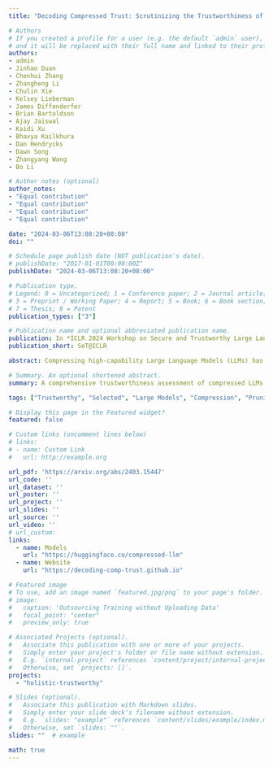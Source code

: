 ```yaml
---
title: "Decoding Compressed Trust: Scrutinizing the Trustworthiness of Efficient LLMs Under Compression"

# Authors
# If you created a profile for a user (e.g. the default `admin` user), write the username (folder name) here 
# and it will be replaced with their full name and linked to their profile.
authors:
- admin
- Jinhao Duan
- Chenhui Zhang
- Zhangheng Li
- Chulin Xie
- Kelsey Lieberman
- James Diffenderfer
- Brian Bartoldson
- Ajay Jaiswal
- Kaidi Xu
- Bhavya Kailkhura
- Dan Hendrycks
- Dawn Song
- Zhangyang Wang
- Bo Li

# Author notes (optional)
author_notes:
- "Equal contribution"
- "Equal contribution"
- "Equal contribution"
- "Equal contribution"

date: "2024-03-06T13:08:20+08:00"
doi: ""

# Schedule page publish date (NOT publication's date).
# publishDate: "2017-01-01T00:00:00Z"
publishDate: "2024-03-06T13:08:20+08:00"

# Publication type.
# Legend: 0 = Uncategorized; 1 = Conference paper; 2 = Journal article;
# 3 = Preprint / Working Paper; 4 = Report; 5 = Book; 6 = Book section;
# 7 = Thesis; 8 = Patent
publication_types: ["3"]

# Publication name and optional abbreviated publication name.
publication: In *ICLR 2024 Workshop on Secure and Trustworthy Large Language Models*
publication_short: SeT@ICLR

abstract: Compressing high-capability Large Language Models (LLMs) has emerged as a favored strategy for resource-efficient inferences. While state-of-the-art (SoTA) compression methods boast impressive advancements in preserving benign task performance, the potential risks of compression in term of safety and trustworthiness have been largely neglected. This study conducts the first, thorough evaluation of **three (3) leading LLMs** using **five (5) SoTA compression techniques** across **eight (8) trustworthiness dimensions**. Our experiments highlight the intricate interplay between compression and trustworthiness, revealing some interesting patterns. We find that quantization is currently a more effective approach than pruning in achieving efficiency and trustworthiness simultaneously. For instance, a 4-bit quantized model retains the trustworthiness of its original counterpart, but model pruning significantly degrades trustworthiness, even at 50% sparsity.  Moreover, employing quantization within a moderate bit range could unexpectedly improve certain trustworthiness dimensions such as privacy and fairness. Conversely, extreme quantization to very low bit levels (3 bits) tends to significantly reduce trustworthiness. This increased risk cannot be uncovered by looking at benign performance alone, in turn, mandating comprehensive trustworthiness evaluation in practice. These findings culminate in practical recommendations for simultaneously achieving high utility, efficiency, and trustworthiness in LLMs. 

# Summary. An optional shortened abstract.
summary: A comprehensive trustworthiness assessment of compressed LLMs.

tags: ["Trustworthy", "Selected", "Large Models", "Compression", "Pruning", "Quantization"]

# Display this page in the Featured widget?
featured: false

# Custom links (uncomment lines below)
# links:
# - name: Custom Link
#   url: http://example.org

url_pdf: 'https://arxiv.org/abs/2403.15447'
url_code: ''
url_dataset: ''
url_poster: ''
url_project: ''
url_slides: ''
url_source: ''
url_video: ''
# url_custom:
links:
  - name: Models
    url: "https://huggingface.co/compressed-llm"
  - name: Website
    url: "https://decoding-comp-trust.github.io"

# Featured image
# To use, add an image named `featured.jpg/png` to your page's folder. 
# image:
#   caption: 'Outsourcing Training without Uploading Data'
#   focal_point: "center"
#   preview_only: true

# Associated Projects (optional).
#   Associate this publication with one or more of your projects.
#   Simply enter your project's folder or file name without extension.
#   E.g. `internal-project` references `content/project/internal-project/index.md`.
#   Otherwise, set `projects: []`.
projects:
  - "holistic-trustworthy"

# Slides (optional).
#   Associate this publication with Markdown slides.
#   Simply enter your slide deck's filename without extension.
#   E.g. `slides: "example"` references `content/slides/example/index.md`.
#   Otherwise, set `slides: ""`.
slides: ""  # example

math: true
---
```



